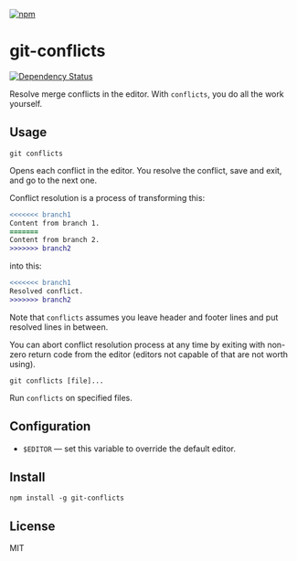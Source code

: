 [![npm](https://nodei.co/npm/git-conflicts.png)](https://nodei.co/npm/git-conflicts/)

# git-conflicts

[![Dependency Status][david-badge]][david]

Resolve merge conflicts in the editor. With `conflicts`, you do all the work yourself.

[david]: https://david-dm.org/eush77/git-conflicts
[david-badge]: https://david-dm.org/eush77/git-conflicts.png

## Usage

```
git conflicts
```

Opens each conflict in the editor. You resolve the conflict, save and exit, and go to the next one.

Conflict resolution is a process of transforming this:

```diff
<<<<<<< branch1
Content from branch 1.
=======
Content from branch 2.
>>>>>>> branch2
```

into this:

```diff
<<<<<<< branch1
Resolved conflict.
>>>>>>> branch2
```

Note that `conflicts` assumes you leave header and footer lines and put resolved lines in between.

You can abort conflict resolution process at any time by exiting with non-zero return code from the editor (editors not capable of that are not worth using).

```
git conflicts [file]...
```

Run `conflicts` on specified files.

## Configuration

- `$EDITOR` — set this variable to override the default editor.

## Install

```
npm install -g git-conflicts
```

## License

MIT
